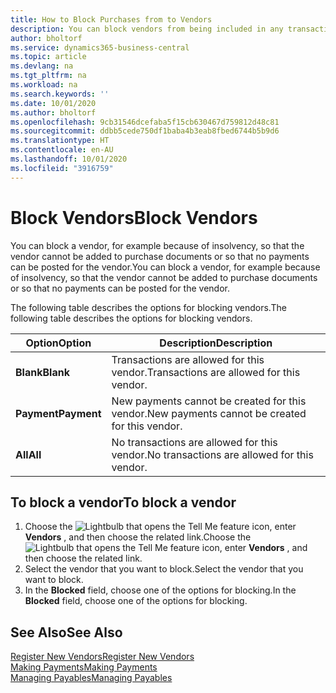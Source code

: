 ```yaml
---
title: How to Block Purchases from to Vendors
description: You can block vendors from being included in any transactions, or just block new payments to them.
author: bholtorf
ms.service: dynamics365-business-central
ms.topic: article
ms.devlang: na
ms.tgt_pltfrm: na
ms.workload: na
ms.search.keywords: ''
ms.date: 10/01/2020
ms.author: bholtorf
ms.openlocfilehash: 9cb31546dcefaba5f15cb630467d759812d48c81
ms.sourcegitcommit: ddbb5cede750df1baba4b3eab8fbed6744b5b9d6
ms.translationtype: HT
ms.contentlocale: en-AU
ms.lasthandoff: 10/01/2020
ms.locfileid: "3916759"
---
```

# <a name="block-vendors"></a><span data-ttu-id="e779c-103">Block Vendors</span><span class="sxs-lookup"><span data-stu-id="e779c-103">Block Vendors</span></span>
<span data-ttu-id="e779c-104">You can block a vendor, for example because of insolvency, so that the vendor cannot be added to purchase documents or so that no payments can be posted for the vendor.</span><span class="sxs-lookup"><span data-stu-id="e779c-104">You can block a vendor, for example because of insolvency, so that the vendor cannot be added to purchase documents or so that no payments can be posted for the vendor.</span></span>

<span data-ttu-id="e779c-105">The following table describes the options for blocking vendors.</span><span class="sxs-lookup"><span data-stu-id="e779c-105">The following table describes the options for blocking vendors.</span></span>  

|<span data-ttu-id="e779c-106">Option</span><span class="sxs-lookup"><span data-stu-id="e779c-106">Option</span></span>|<span data-ttu-id="e779c-107">Description</span><span class="sxs-lookup"><span data-stu-id="e779c-107">Description</span></span>|  
|--------------------|------------|  
|<span data-ttu-id="e779c-108">**Blank**</span><span class="sxs-lookup"><span data-stu-id="e779c-108">**Blank**</span></span>|<span data-ttu-id="e779c-109">Transactions are allowed for this vendor.</span><span class="sxs-lookup"><span data-stu-id="e779c-109">Transactions are allowed for this vendor.</span></span>|
|<span data-ttu-id="e779c-110">**Payment**</span><span class="sxs-lookup"><span data-stu-id="e779c-110">**Payment**</span></span>|<span data-ttu-id="e779c-111">New payments cannot be created for this vendor.</span><span class="sxs-lookup"><span data-stu-id="e779c-111">New payments cannot be created for this vendor.</span></span>|  
|<span data-ttu-id="e779c-112">**All**</span><span class="sxs-lookup"><span data-stu-id="e779c-112">**All**</span></span>|<span data-ttu-id="e779c-113">No transactions are allowed for this vendor.</span><span class="sxs-lookup"><span data-stu-id="e779c-113">No transactions are allowed for this vendor.</span></span>|  

## <a name="to-block-a-vendor"></a><span data-ttu-id="e779c-114">To block a vendor</span><span class="sxs-lookup"><span data-stu-id="e779c-114">To block a vendor</span></span>  
1. <span data-ttu-id="e779c-115">Choose the ![Lightbulb that opens the Tell Me feature](media/ui-search/search_small.png "Tell me what you want to do") icon, enter **Vendors** , and then choose the related link.</span><span class="sxs-lookup"><span data-stu-id="e779c-115">Choose the ![Lightbulb that opens the Tell Me feature](media/ui-search/search_small.png "Tell me what you want to do") icon, enter **Vendors** , and then choose the related link.</span></span>
2. <span data-ttu-id="e779c-116">Select the vendor that you want to block.</span><span class="sxs-lookup"><span data-stu-id="e779c-116">Select the vendor that you want to block.</span></span>
3. <span data-ttu-id="e779c-117">In the **Blocked** field, choose one of the options for blocking.</span><span class="sxs-lookup"><span data-stu-id="e779c-117">In the **Blocked** field, choose one of the options for blocking.</span></span>

## <a name="see-also"></a><span data-ttu-id="e779c-118">See Also</span><span class="sxs-lookup"><span data-stu-id="e779c-118">See Also</span></span>  
[<span data-ttu-id="e779c-119">Register New Vendors</span><span class="sxs-lookup"><span data-stu-id="e779c-119">Register New Vendors</span></span>](purchasing-how-register-new-vendors.md)  
[<span data-ttu-id="e779c-120">Making Payments</span><span class="sxs-lookup"><span data-stu-id="e779c-120">Making Payments</span></span>](payables-make-payments.md)  
[<span data-ttu-id="e779c-121">Managing Payables</span><span class="sxs-lookup"><span data-stu-id="e779c-121">Managing Payables</span></span>](payables-manage-payables.md)
